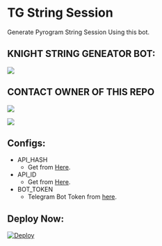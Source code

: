 # TG String Session
Generate Pyrogram String Session Using this bot.

## KNIGHT STRING GENEATOR BOT:
<a href="https://telegram.dog/string_generator_robot"><img src="https://img.shields.io/badge/Telegram-Bot-blue.svg?logo=telegram"></a>

## CONTACT OWNER OF THIS REPO
<a href="https://telegram.dog/DEVIL_PREDATOR_XD"><img src="https://img.shields.io/badge/TELEGRAM-ID-blue.svg?logo=telegram"></a>

<a href="https://wa.me/?text=+1 (309) 432-5781"><img src="https://img.shields.io/badge/WHATSAPP-NO-blue.svg?logo=WHATSAPP"></a>


## Configs:
- API_HASH
  - Get from [Here](https://my.telegram.org).
- API_ID
  - Get from [Here](https://my.telegram.org).
- BOT_TOKEN
  - Telegram Bot Token from [here](https://telegram.dog/BotFather).

## Deploy Now:
[![Deploy](https://www.herokucdn.com/deploy/button.svg)](https://heroku.com/deploy?template=https://github.com/DEVIL-PREDATOR/string-generator/tree/main)
